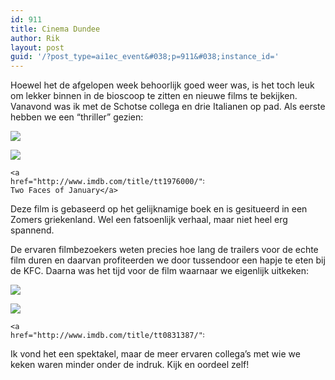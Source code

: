 ```yaml
---
id: 911
title: Cinema Dundee
author: Rik
layout: post
guid: '/?post_type=ai1ec_event&#038;p=911&#038;instance_id='
---
```

Hoewel het de afgelopen week behoorlijk goed weer was, is het toch leuk om lekker binnen in de bioscoop te zitten en nieuwe films te bekijken. Vanavond was ik met de Schotse collega en drie Italianen op pad. Als eerste hebben we een &#8220;thriller&#8221; gezien:

<div style="width: 310px" class="wp-caption aligncenter">
  <img class="lazy " src="http://csbnw.no-ip.org:38/wp-content/plugins/wp-images-lazy-loading/images/grey.gif" data-original="wp-content/uploads/2014/05/The-Two-Faces-of-January.jpg" />
  
  <p class="wp-caption-text">
    <noscript>
      <img src="wp-content/uploads/2014/05/The-Two-Faces-of-January.jpg" />
    </noscript>
    
    <a href="http://www.imdb.com/title/tt1976000/">The Two Faces of January</a>
  </p>
</div>

Deze film is gebaseerd op het gelijknamige boek en is gesitueerd in een Zomers griekenland. Wel een fatsoenlijk verhaal, maar niet heel erg spannend.

De ervaren filmbezoekers weten precies hoe lang de trailers voor de echte film duren en daarvan profiteerden we door tussendoor een hapje te eten bij de KFC. Daarna was het tijd voor de film waarnaar we eigenlijk uitkeken:

<div style="width: 310px" class="wp-caption aligncenter">
  <img class="lazy " src="http://csbnw.no-ip.org:38/wp-content/plugins/wp-images-lazy-loading/images/grey.gif" data-original="wp-content/uploads/2014/05/Godzilla.jpg" />
  
  <p class="wp-caption-text">
    <noscript>
      <img src="wp-content/uploads/2014/05/Godzilla.jpg" />
    </noscript>
    
    <a href="http://www.imdb.com/title/tt0831387/">Godzilla</a>
  </p>
</div>

Ik vond het een spektakel, maar de meer ervaren collega&#8217;s met wie we keken waren minder onder de indruk. Kijk en oordeel zelf!